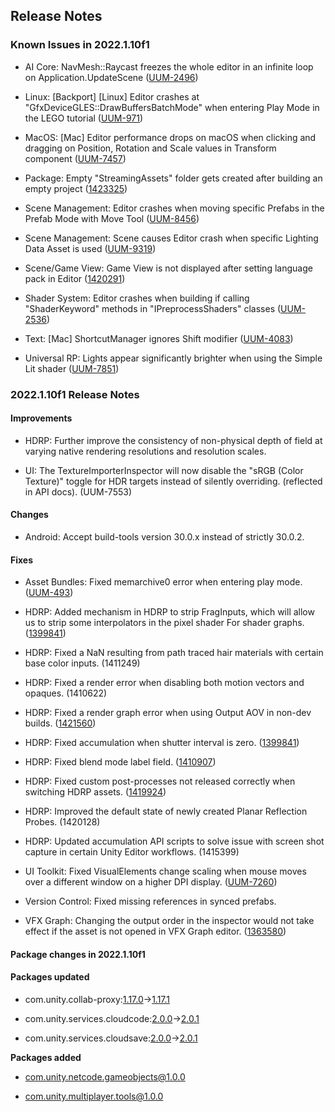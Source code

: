 ## Release Notes

### Known Issues in 2022.1.10f1

-   AI Core: NavMesh::Raycast freezes the whole editor in an infinite loop on Application.UpdateScene ([UUM-2496](https://issuetracker.unity3d.com/issues/navmesh-raycast-freezes-the-whole-editor-in-an-infinite-loop-on-application-dot-updatescene))

-   Linux: \[Backport\] \[Linux\] Editor crashes at \"GfxDeviceGLES::DrawBuffersBatchMode\" when entering Play Mode in the LEGO tutorial ([UUM-971](https://issuetracker.unity3d.com/issues/backport-linux-editor-crashes-at-gfxdevicegles-drawbuffersbatchmode-when-entering-play-mode-in-the-lego-tutorial))

-   MacOS: \[Mac\] Editor performance drops on macOS when clicking and dragging on Position, Rotation and Scale values in Transform component ([UUM-7457](https://issuetracker.unity3d.com/issues/mac-editor-performance-drops-on-macos-when-clicking-and-dragging-on-position-rotation-and-scale-values-in-transform-component))

-   Package: Empty \"StreamingAssets\" folder gets created after building an empty project ([1423325](https://issuetracker.unity3d.com/issues/empty-streamingassets-folder-gets-created-after-building-an-empty-project))

-   Scene Management: Editor crashes when moving specific Prefabs in the Prefab Mode with Move Tool ([UUM-8456](https://issuetracker.unity3d.com/issues/editor-crashes-when-moving-specific-prefabs-in-the-prefab-mode-with-move-tool))

-   Scene Management: Scene causes Editor crash when specific Lighting Data Asset is used ([UUM-9319](https://issuetracker.unity3d.com/issues/scene-causes-editor-crash-when-specific-lighting-data-asset-is-used))

-   Scene/Game View: Game View is not displayed after setting language pack in Editor ([1420291](https://issuetracker.unity3d.com/issues/gameview-is-not-displayed-after-setting-language-pack-in-unityeditor))

-   Shader System: Editor crashes when building if calling \"ShaderKeyword\" methods in \"IPreprocessShaders\" classes ([UUM-2536](https://issuetracker.unity3d.com/issues/editor-crashes-when-building-if-calling-shaderkeyword-methods-in-ipreprocessshaders-classes))

-   Text: \[Mac\] ShortcutManager ignores Shift modifier ([UUM-4083](https://issuetracker.unity3d.com/issues/mac-shortcutmanager-ignores-shift-modifier-1))

-   Universal RP: Lights appear significantly brighter when using the Simple Lit shader ([UUM-7851](https://issuetracker.unity3d.com/issues/lights-appear-significantly-brighter-when-using-the-simple-lit-shader))

### 2022.1.10f1 Release Notes

#### Improvements

-   HDRP: Further improve the consistency of non-physical depth of field at varying native rendering resolutions and resolution scales.

-   UI: The TextureImporterInspector will now disable the \"sRGB (Color Texture)\" toggle for HDR targets instead of silently overriding. (reflected in API docs). (UUM-7553)

#### Changes

-   Android: Accept build-tools version 30.0.x instead of strictly 30.0.2.

#### Fixes

-   Asset Bundles: Fixed memarchive0 error when entering play mode. ([UUM-493](https://issuetracker.unity3d.com/issues/unable-to-read-header-from-archive-file-memarchive0-error-thrown-in-the-console-window-when-entering-the-play-mode))

-   HDRP: Added mechanism in HDRP to strip FragInputs, which will allow us to strip some interpolators in the pixel shader For shader graphs. ([1399841](https://issuetracker.unity3d.com/issues/hdrp-path-tracing-samples-are-not-captured-with-recorder-when-shutter-interval-is-set-to-0))

-   HDRP: Fixed a NaN resulting from path traced hair materials with certain base color inputs. (1411249)

-   HDRP: Fixed a render error when disabling both motion vectors and opaques. (1410622)

-   HDRP: Fixed a render graph error when using Output AOV in non-dev builds. ([1421560](https://issuetracker.unity3d.com/issues/hdrp-output-aov-black-in-player))

-   HDRP: Fixed accumulation when shutter interval is zero. ([1399841](https://issuetracker.unity3d.com/issues/hdrp-path-tracing-samples-are-not-captured-with-recorder-when-shutter-interval-is-set-to-0))

-   HDRP: Fixed blend mode label field. ([1410907](https://issuetracker.unity3d.com/issues/hdrp-unable-to-find-style-warnings-are-thrown-in-the-console-log-when-selecting-two-or-more-specific-materials))

-   HDRP: Fixed custom post-processes not released correctly when switching HDRP assets. ([1419924](https://issuetracker.unity3d.com/issues/errors-are-thrown-when-changing-quality-level-on-hdrp))

-   HDRP: Improved the default state of newly created Planar Reflection Probes. (1420128)

-   HDRP: Updated accumulation API scripts to solve issue with screen shot capture in certain Unity Editor workflows. (1415399)

-   UI Toolkit: Fixed VisualElements change scaling when mouse moves over a different window on a higher DPI display. ([UUM-7260](https://issuetracker.unity3d.com/issues/visualelements-change-scaling-when-mouse-moves-over-ui-builder-window-on-a-higher-dpi-display-1))

-   Version Control: Fixed missing references in synced prefabs.

-   VFX Graph: Changing the output order in the inspector would not take effect if the asset is not opened in VFX Graph editor. ([1363580](https://issuetracker.unity3d.com/issues/vfx-graph-render-order-is-not-automatically-updated-until-vfx-window-is-opened))

#### Package changes in 2022.1.10f1

#### Packages updated

-   com.unity.collab-proxy:[1.17.0](https://docs.unity3d.com/Packages/com.unity.collab-proxy@1.17//changelog/CHANGELOG.html)→[1.17.1](https://docs.unity3d.com/Packages/com.unity.collab-proxy@1.17//changelog/CHANGELOG.html)

-   com.unity.services.cloudcode:[2.0.0](https://docs.unity3d.com/Packages/com.unity.services.cloudcode@2.0//changelog/CHANGELOG.html)→[2.0.1](https://docs.unity3d.com/Packages/com.unity.services.cloudcode@2.0//changelog/CHANGELOG.html)

-   com.unity.services.cloudsave:[2.0.0](https://docs.unity3d.com/Packages/com.unity.services.cloudsave@2.0//changelog/CHANGELOG.html)→[2.0.1](https://docs.unity3d.com/Packages/com.unity.services.cloudsave@2.0//changelog/CHANGELOG.html)

**Packages added**

-   [com.unity.netcode.gameobjects@1.0.0](https://docs.unity3d.com/Packages/com.unity.netcode.gameobjects@1.0//changelog/CHANGELOG.html)

-   [com.unity.multiplayer.tools@1.0.0](https://docs.unity3d.com/Packages/com.unity.multiplayer.tools@1.0//changelog/CHANGELOG.html)
